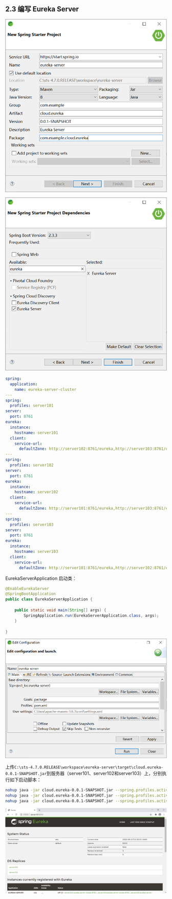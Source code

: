## 2.3 编写 Eureka Server





![image-20200821232839991](images/image-20200821232839991.png)



![image-20200821232954363](images/image-20200821232954363.png)





```yaml
spring:
  application:
    name: eureka-server-cluster
---
spring:
  profiles: server101
server:
  port: 8761
eureka:
  instance:
    hostname: server101
  client:
    service-url:
      defaultZone: http://server102:8761/eureka,http://server103:8761/eureka
---
spring:
  profiles: server102
server:
  port: 8761
eureka:
  instance:
    hostname: server102
  client:
    service-url:
      defaultZone: http://server101:8761/eureka,http://server103:8761/eureka
---
spring:
  profiles: server103
server:
  port: 8761
eureka:
  instance:
    hostname: server103
  client:
    service-url:
      defaultZone: http://server101:8761/eureka,http://server102:8761/eureka      
```



EurekaServerApplication 启动类：

```java
@EnableEurekaServer
@SpringBootApplication
public class EurekaServerApplication {

	public static void main(String[] args) {
		SpringApplication.run(EurekaServerApplication.class, args);
	}

}
```



![image-20200822002040418](images/image-20200822002040418.png)



上传`C:\sts-4.7.0.RELEASE\workspace\eureka-server\target\cloud.eureka-0.0.1-SNAPSHOT.jar`到服务器（server101、server102和server103）上，分别执行如下启动脚本：

```bash
nohup java -jar cloud.eureka-0.0.1-SNAPSHOT.jar --spring.profiles.active=server101 >log.txt &
nohup java -jar cloud.eureka-0.0.1-SNAPSHOT.jar --spring.profiles.active=server102 >log.txt &
nohup java -jar cloud.eureka-0.0.1-SNAPSHOT.jar --spring.profiles.active=server103 >log.txt &
```





![image-20200822002300124](images/image-20200822002300124.png)